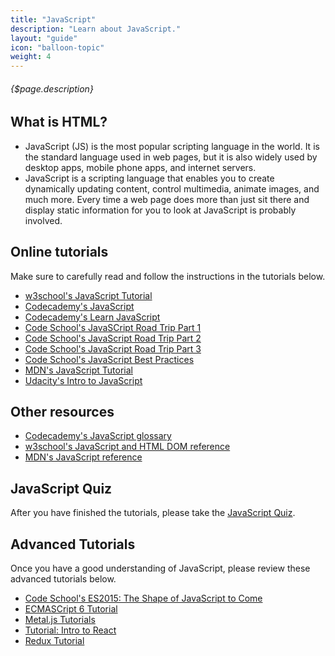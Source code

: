 ```yaml
---
title: "JavaScript"
description: "Learn about JavaScript."
layout: "guide"
icon: "balloon-topic"
weight: 4
---
```


###### {$page.description}

<article id="1">

## What is HTML?

* JavaScript (JS) is the most popular scripting language in the world. It is the standard language used in web pages, but it is also widely used by desktop apps, mobile phone apps, and internet servers.
* JavaScript is a scripting language that enables you to create dynamically updating content, control multimedia, animate images, and much more.  Every time a web page does more than just sit there and display static information for you to look at JavaScript is probably involved.

</article>

<article id="2">

## Online tutorials

Make sure to carefully read and follow the instructions in the tutorials below.

* [w3school's JavaScript Tutorial](https://www.w3schools.com/js/default.asp)
* [Codecademy's JavaScript](https://www.codecademy.com/tracks/javascript)
* [Codecademy's Learn JavaScript](https://www.codecademy.com/learn/learn-javascript)
* [Code School's JavaSCript Road Trip Part 1](https://www.codeschool.com/courses/javascript-road-trip-part-1)
* [Code School's JavaScript Road Trip Part 2](https://www.codeschool.com/courses/javascript-road-trip-part-2)
* [Code School's JavaScript Road Trip Part 3](https://www.codeschool.com/courses/javascript-road-trip-part-3)
* [Code School's JavaScript Best Practices](https://www.codeschool.com/courses/javascript-best-practices)
* [MDN's JavaScript Tutorial](https://developer.mozilla.org/en-US/docs/Learn/JavaScript)
* [Udacity's Intro to JavaScript](https://www.udacity.com/course/intro-to-javascript--ud803)

</article>

<article id="3">

## Other resources

* [Codecademy's JavaScript glossary](https://www.codecademy.com/articles/glossary-javascript)
* [w3school's JavaScript and HTML DOM reference](https://www.w3schools.com/jsref/default.asp)
* [MDN's JavaScript reference](https://developer.mozilla.org/en-US/docs/Web/JavaScript)

</article>

<article id="4">

## JavaScript Quiz

After you have finished the tutorials, please take the [JavaScript Quiz](https://www.w3schools.com/js/js_quiz.asp).

</article>

<article id="5">

## Advanced Tutorials

Once you have a good understanding of JavaScript, please review these advanced tutorials below.

* [Code School's ES2015: The Shape of JavaScript to Come](https://www.codeschool.com/courses/es2015-the-shape-of-javascript-to-come)
* [ECMASCript 6 Tutorial](http://ccoenraets.github.io/es6-tutorial)
* [Metal.js Tutorials](https://metaljs.com/docs/tutorials)
* [Tutorial: Intro to React](https://reactjs.org/tutorial/tutorial.html)
* [Redux Tutorial](https://redux.js.org/docs/basics/)

</article>